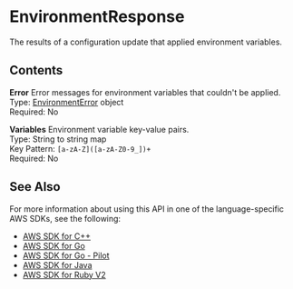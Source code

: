 # EnvironmentResponse<a name="API_EnvironmentResponse"></a>

The results of a configuration update that applied environment variables\.

## Contents<a name="API_EnvironmentResponse_Contents"></a>

 **Error**   <a name="SSS-Type-EnvironmentResponse-Error"></a>
Error messages for environment variables that couldn't be applied\.  
Type: [EnvironmentError](API_EnvironmentError.md) object  
Required: No

 **Variables**   <a name="SSS-Type-EnvironmentResponse-Variables"></a>
Environment variable key\-value pairs\.  
Type: String to string map  
Key Pattern: `[a-zA-Z]([a-zA-Z0-9_])+`   
Required: No

## See Also<a name="API_EnvironmentResponse_SeeAlso"></a>

For more information about using this API in one of the language\-specific AWS SDKs, see the following:
+  [AWS SDK for C\+\+](https://docs.aws.amazon.com/goto/SdkForCpp/lambda-2015-03-31/EnvironmentResponse) 
+  [AWS SDK for Go](https://docs.aws.amazon.com/goto/SdkForGoV1/lambda-2015-03-31/EnvironmentResponse) 
+  [AWS SDK for Go \- Pilot](https://docs.aws.amazon.com/goto/SdkForGoPilot/lambda-2015-03-31/EnvironmentResponse) 
+  [AWS SDK for Java](https://docs.aws.amazon.com/goto/SdkForJava/lambda-2015-03-31/EnvironmentResponse) 
+  [AWS SDK for Ruby V2](https://docs.aws.amazon.com/goto/SdkForRubyV2/lambda-2015-03-31/EnvironmentResponse) 